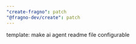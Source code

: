 ```yaml
---
"create-fragno": patch
"@fragno-dev/create": patch
---
```


template: make ai agent readme file configurable
